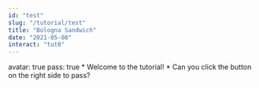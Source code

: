 ```yaml
---
id: "test"
slug: "/tutorial/test"
title: "Bologna Sandwich"
date: "2021-05-08"
interact: "tut0"
---
```


<Slide>
    <Info>
      avatar: true
      pass: true
    </Info>
    <Title>This is the title of the slide</Title>
    <Dialogue>
        * Welcome to the tutorial!
        * Can you click the button on the right side to pass?
    </Dialogue>
</Slide>
<!-- <S lide>
    <Info>
      avatar: true
      pass: false
    </Info>
    <Title>This is the title of this slightly different slide</Title>
    <Dialogue>
        * Woohoo you did it
        * Swag
    </Dialogue>
</S lide> -->
